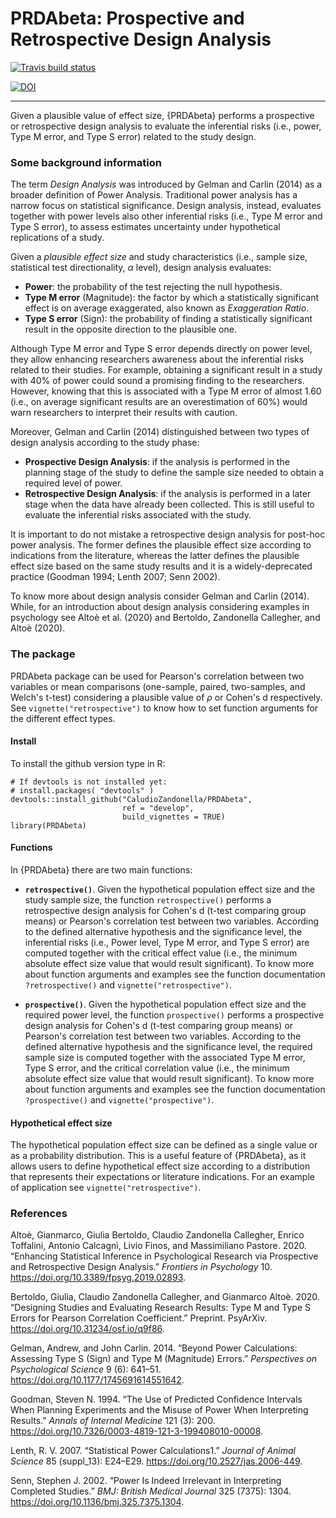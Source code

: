 # PRDAbeta: Prospective and Retrospective Design Analysis

<!-- badges: start -->
[![Travis build status](https://travis-ci.org/ClaudioZandonella/PRDA_beta.svg?branch=develop)](https://travis-ci.org/ClaudioZandonella/PRDA_beta)
<!-- badges: end -->

[![DOI](https://zenodo.org/badge/DOI/10.5281/zenodo.3630733.svg)](https://doi.org/10.5281/zenodo.3630733)
<hr>


Given a plausible value of effect size, {PRDAbeta} performs a prospective or retrospective design analysis to evaluate the inferential risks (i.e., power, Type M error, and Type S error) related to the study design.

### Some background information

The term *Design Analysis* was introduced by Gelman and Carlin (2014) as a broader definition of Power Analysis. Traditional power analysis has a narrow focus on statistical significance. Design analysis, instead, evaluates together with power levels also other inferential risks (i.e., Type M error and Type S error), to assess estimates uncertainty under hypothetical replications of a study.

Given a *plausible effect size* and study characteristics (i.e., sample size, statistical test directionality, $\alpha$ level), design analysis evaluates:

- **Power**: the probability of the test rejecting the null hypothesis.
- **Type M error** (Magnitude): the factor by which a statistically significant effect is on average exaggerated, also known as *Exaggeration Ratio*.
- **Type S error** (Sign): the probability of finding a statistically significant result in the opposite direction to the plausible one.

Although Type M error and Type S error depends directly on power level, they allow enhancing researchers awareness about the inferential risks related to their studies. For example, obtaining a  significant result in a study with 40% of power could sound a promising finding to the researchers. However, knowing that this is associated with a Type M error of almost 1.60 (i.e., on average significant results are an overestimation of 60%) would warn researchers to interpret their results with caution.

Moreover, Gelman and Carlin (2014) distinguished between two types of design analysis according to the study phase:

- **Prospective Design Analysis**: if the analysis is performed in the planning stage of the study to define the sample size needed to obtain a required level of power.
- **Retrospective Design Analysis**: if the analysis is performed in a later stage when the data have already been collected. This is still useful to evaluate the inferential risks associated with the study.

It is important to do not mistake a retrospective design analysis for post-hoc power analysis. The former defines the plausible effect size according to indications from the literature, whereas the latter defines the plausible effect size based on the same study results and it is a widely-deprecated practice (Goodman 1994; Lenth 2007; Senn 2002).

To know more about design analysis consider Gelman and Carlin (2014). While, for an introduction about design analysis considering examples in psychology see Altoè et al. (2020) and Bertoldo, Zandonella Callegher, and Altoè (2020).


### The package

PRDAbeta package can be used for Pearson's correlation between two variables or mean comparisons (one-sample, paired, two-samples, and Welch's t-test) considering a plausible value of $\rho$ or Cohen's d respectively. See `vignette("retrospective")` to know how to set function arguments for the different effect types. 

#### Install

To install the github version type in R:

```{r}
# If devtools is not installed yet: 
# install.packages( "devtools" )  
devtools::install_github("CaludioZandonella/PRDAbeta",
                         ref = "develop",
                         build_vignettes = TRUE)
library(PRDAbeta)

```


#### Functions

In {PRDAbeta} there are two main functions:

- **`retrospective()`**.
Given the hypothetical population effect size and the study sample size, the function `retrospective()` performs a retrospective design analysis for Cohen's d (t-test comparing group means) or Pearson's correlation test between two variables. According to the defined alternative hypothesis and the significance level, the inferential risks (i.e., Power level, Type M error, and Type S error) are computed together with the critical effect value (i.e., the minimum absolute effect size value that would result significant). To know more about function arguments and examples see the function documentation `?retrospective()` and  `vignette("retrospective")`.

- **`prospective()`**.
Given the hypothetical population effect size and the required power level, the function `prospective()` performs a prospective design analysis for Cohen's d (t-test comparing group means) or Pearson's correlation test between two variables. According to the defined alternative hypothesis and the significance level, the required sample size is computed together with the associated Type M error, Type S error, and the critical correlation value (i.e., the minimum absolute effect size value that would result significant).  To know more about function arguments and examples see the function documentation `?prospective()` and `vignette("prospective")`.

#### Hypothetical effect size

The hypothetical population effect size can be defined as a single value or as a probability distribution. This is a useful feature of {PRDAbeta}, as it allows users to define hypothetical effect size according to a distribution that represents their expectations or literature indications. For an example of application see `vignette("retrospective")`.

### References

Altoè, Gianmarco, Giulia Bertoldo, Claudio Zandonella Callegher, Enrico Toffalini, Antonio Calcagnì, Livio Finos, and Massimiliano Pastore. 2020. “Enhancing Statistical Inference in Psychological Research via Prospective and Retrospective Design Analysis.” <em>Frontiers in Psychology</em> 10. <a href="https://doi.org/10.3389/fpsyg.2019.02893">https://doi.org/10.3389/fpsyg.2019.02893</a>.

Bertoldo, Giulia, Claudio Zandonella Callegher, and Gianmarco Altoè. 2020. “Designing Studies and Evaluating Research Results: Type M and Type S Errors for Pearson Correlation Coefficient.” Preprint. PsyArXiv. <a href="https://doi.org/10.31234/osf.io/q9f86">https://doi.org/10.31234/osf.io/q9f86</a>.

Gelman, Andrew, and John Carlin. 2014. “Beyond Power Calculations: Assessing Type S (Sign) and Type M (Magnitude) Errors.” <em>Perspectives on Psychological Science</em> 9 (6): 641–51. <a href="https://doi.org/10.1177/1745691614551642">https://doi.org/10.1177/1745691614551642</a>.</p>

Goodman, Steven N. 1994. “The Use of Predicted Confidence Intervals When Planning Experiments and the Misuse of Power When Interpreting Results.” <em>Annals of Internal Medicine</em> 121 (3): 200. <a href="https://doi.org/10.7326/0003-4819-121-3-199408010-00008">https://doi.org/10.7326/0003-4819-121-3-199408010-00008</a>.

Lenth, R. V. 2007. “Statistical Power Calculations1.” <em>Journal of Animal Science</em> 85 (suppl_13): E24–E29. <a href="https://doi.org/10.2527/jas.2006-449">https://doi.org/10.2527/jas.2006-449</a>.

Senn, Stephen J. 2002. “Power Is Indeed Irrelevant in Interpreting Completed Studies.” <em>BMJ: British Medical Journal</em> 325 (7375): 1304. <a href="https://doi.org/10.1136/bmj.325.7375.1304">https://doi.org/10.1136/bmj.325.7375.1304</a>.
